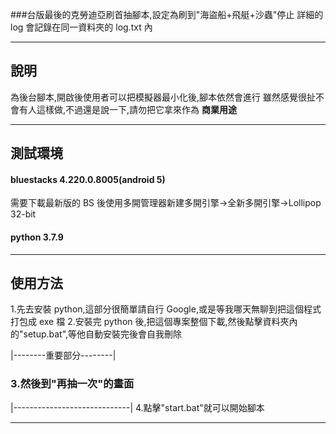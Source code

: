 ###台版最後的克勞迪亞刷首抽腳本,設定為刷到"海盜船+飛艇+沙蟲"停止
詳細的 log 會記錄在同一資料夾的 log.txt 內

---

## 說明

為後台腳本,開啟後使用者可以把模擬器最小化後,腳本依然會進行
雖然感覺很扯不會有人這樣做,不過還是說一下,請勿把它拿來作為 **商業用途**

---

## 測試環境

#### bluestacks 4.220.0.8005(android 5)

需要下載最新版的 BS 後使用多開管理器新建多開引擎->全新多開引擎->Lollipop 32-bit

#### python 3.7.9

---

## 使用方法

1.先去安裝 python,這部分很簡單請自行 Google,或是等我哪天無聊到把這個程式打包成 exe 檔 2.安裝完 python 後,把這個專案整個下載,然後點擊資料夾內的"setup.bat",等他自動安裝完後會自我刪除

|--------重要部分--------|

### 3.然後到"再抽一次"的畫面

|-----------------------------| 4.點擊"start.bat"就可以開始腳本

---
